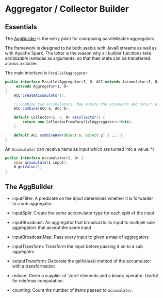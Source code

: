 # Aggregator / Collector Builder

## Essentials

The [AggBuilder](https://github.com/SmartDataAnalytics/aksw-commons/blob/develop/aksw-commons-collectors/src/main/java/org/aksw/commons/collector/core/AggBuilder.java) is the entry point for composing parallelizable aggregators.

The framework is designed to be both usable with Java8 streams as well as with Apache Spark.
The latter is the reason why all builder functions take *serializable* lambdas as arguments, so that their state can be transferred across a cluster.

The main interface is `ParallelAggregator`:

```java
public interface ParallelAggregator<I, O, ACC extends Accumulator<I, O>>
	 extends Aggregator<I, O>
{
    ACC createAccumulator();

    // Combine two accumulators. May mutate the arguments and return either of them.
    ACC combine(ACC a, ACC b);

    default Collector<I, ?, O> asCollector() {
        return new CollectorFromParallelAggregator<>(this);
    }

    default ACC combineRaw(Object x, Object y) { ... }
}
```

An `Accumulator` can receive items as input which are turned into a value: */

```java
public interface Accumulator<I, O> {
    void accumulate(I input);
    O getValue();
}
```

## The AggBuilder

* inputFilter: A predicate on the input determines whether it is forwarder to a sub aggregator.

* inputSplit: Create the *same* accumulator type for each split of the input

* inputBroadcast: An aggregator that broadcasts its input to multiple sub-aggregators that accept the same input

* inputBroadcastMap: Pass every input to given a map of aggregators

* inputTransform: Transform the input before passing it on to a sub aggregator

* outputTransform: Decorate the getValue() method of the accumulator with a transformation

* reduce: Given a supplier of 'zero' elements and a binary operator. Useful for min/max computation.

* counting: Count the number of items passed to `accumulator`.






